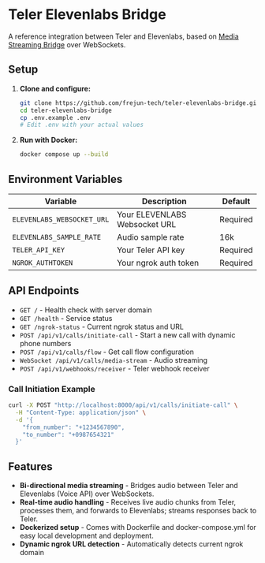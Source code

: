 # Teler Elevenlabs Bridge

A reference integration between Teler and Elevenlabs, based on [Media Streaming Bridge](https://frejun.ai/docs/category/media-streaming/) over WebSockets.

## Setup

1. **Clone and configure:**

   ```bash
   git clone https://github.com/frejun-tech/teler-elevenlabs-bridge.git
   cd teler-elevenlabs-bridge
   cp .env.example .env
   # Edit .env with your actual values
   ```

2. **Run with Docker:**
   ```bash
   docker compose up --build
   ```

## Environment Variables

| Variable                   | Description                   | Default  |
| -------------------------- | ----------------------------- | -------- |
| `ELEVENLABS_WEBSOCKET_URL` | Your ELEVENLABS Websocket URL | Required |
| `ELEVENLABS_SAMPLE_RATE`   | Audio sample rate             | 16k      |
| `TELER_API_KEY`            | Your Teler API key            | Required |
| `NGROK_AUTHTOKEN`          | Your ngrok auth token         | Required |

## API Endpoints

- `GET /` - Health check with server domain
- `GET /health` - Service status
- `GET /ngrok-status` - Current ngrok status and URL
- `POST /api/v1/calls/initiate-call` - Start a new call with dynamic phone numbers
- `POST /api/v1/calls/flow` - Get call flow configuration
- `WebSocket /api/v1/calls/media-stream` - Audio streaming
- `POST /api/v1/webhooks/receiver` - Teler webhook receiver

### Call Initiation Example

```bash
curl -X POST "http://localhost:8000/api/v1/calls/initiate-call" \
  -H "Content-Type: application/json" \
  -d '{
    "from_number": "+1234567890",
    "to_number": "+0987654321"
  }'
```

## Features

- **Bi-directional media streaming** - Bridges audio between Teler and Elevenlabs (Voice API) over WebSockets.
- **Real-time audio handling** - Receives live audio chunks from Teler, processes them, and forwards to Elevenlabs; streams responses back to Teler.
- **Dockerized setup** - Comes with Dockerfile and docker-compose.yml for easy local development and deployment.
- **Dynamic ngrok URL detection** - Automatically detects current ngrok domain
